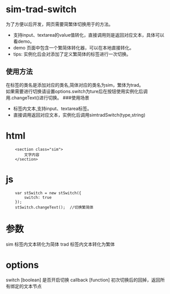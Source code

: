 # sim-trad-switch
为了方便以后开发，网页需要简繁体切换用于的方法。
* 支持input、textarea的value值转化，直接调用则是返回对应文本，具体可以看demo。
* demo 页面中包含一个繁简体转化器，可以在本地直接转化。
* tips: 实例化后会对添加了定义繁简体的标签进行一次切换。

## 使用方法
在标签的类名是添加对应的类名,简体对应的类名为sim，繁体为trad。  
如果需要进行切换请设置options.switch为ture后在按钮使用实例化后调用.changeText()进行切换。
###使用场景
* 标签内文本,支持input、textarea标签。
* 直接调用返回对应文本，实例化后调用simtradSwitch(type,string)

# html
```
	<section class="sim">
		文字内容
	</section>
```
# js
```
	var stSwitch = new stSwitch({
		switch: true
	});
	stSwitch.changeText();	//切换繁简体
```

# 参数
sim 	标签内文本转化为简体
trad 	标签内文本转化为繁体
# options
switch [boolean] 是否开启切换
callback [function]	初次切换后的回掉，返回所有绑定的文本节点
